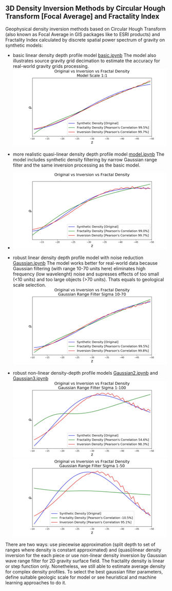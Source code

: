## 3D Density Inversion Methods by Circular Hough Transform [Focal Average] and Fractality Index

Geophysical density inversion methods based on Circular Hough Transform (also known as Focal Average in GIS packages
like to ESRI products) and Fractality Index calculated by discrete spatial power spectrum of gravity on synthetic models:

 * basic linear density depth profile model [basic.ipynb](basic.ipynb) The model also illustrates source gravity grid decimation to estimate the accuracy for real-world gravity grids processing.
 ![](basic1to1.corr.jpg)
 
 * more realistic quasi-linear density depth profile model [model.ipynb](model.ipynb) The model includes synthetic density filtering by narrow Gaussian range filter and the same inversion processing as the basic model.
 * ![](model.corr.jpg)
 
 * robust linear density depth profile model with noise reduction [Gaussian.ipynb](Gaussian.ipynb) The model works better for real-world data because Gaussian filtering (with range 10-70 units here) eliminates high frequency (low wavelenght) noise and supresses effects of too small (<10 units) and too large objects (>70 units). Thats equals to geological scale selection. 
![](Gaussian10to70.corr.jpg)

 * robust non-linear density-depth profile models [Gaussian2.ipynb](Gaussian2.ipynb) and [Gaussian3.ipynb](Gaussian3.ipynb)
 ![](Gaussian2.1to100.corr.jpg)
 ![](Gaussian3.1to50.corr.jpg)
 
 There are two ways: use piecewise approximation (split depth to set of ranges where density is constant approximated) and (quasi)linear density inversion for the each piece or use non-linear density inversion by Gaussian wave range filter for 2D gravity surface field.
 The fractality density is linear or step function only. Nonetheless, we still able to estimate average density for complex density profiles.
 To select the best gaussian filter parameters, define suitable geologic scale for model or see heuristical and machine learning approaches to do it.

